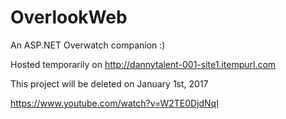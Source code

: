 # OverlookWeb
An ASP.NET Overwatch companion
:)

Hosted temporarily on http://dannytalent-001-site1.itempurl.com

This project will be deleted on January 1st, 2017

https://www.youtube.com/watch?v=W2TE0DjdNqI
